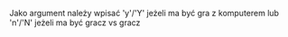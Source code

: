 Jako argument należy wpisać 'y'/'Y' jeżeli ma być gra z komputerem lub 'n'/'N' jeżeli ma być gracz vs gracz

